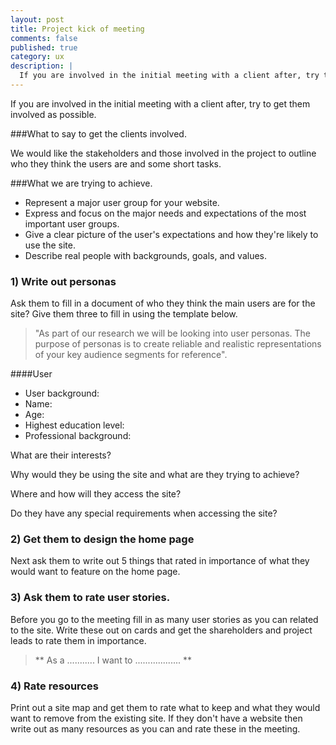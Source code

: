 ```yaml
---
layout: post
title: Project kick of meeting
comments: false
published: true
category: ux
description: |
  If you are involved in the initial meeting with a client after, try to get them involved as possible.
---
```


If you are involved in the initial meeting with a client after, try to get them involved as possible.

###What to say to get the clients involved.

We would like the stakeholders and those involved in the project to outline who they think the users are and some short tasks.

###What we are trying to achieve.
* Represent a major user group for your website.
* Express and focus on the major needs and expectations of the most important user groups.
* Give a clear picture of the user's expectations and how they're likely to use the site.
* Describe real people with backgrounds, goals, and values.

### 1) Write out personas
Ask them to fill in a document of who they think the main users are for the site? Give them three to fill in using the template below.

> "As part of our research we will be looking into user personas. The purpose of personas is to create reliable and realistic representations of your key audience segments for reference".

####User
* User background:
* Name:
* Age:
* Highest education level:
* Professional background:

What are their interests?

Why would they be using the site and what are they trying to achieve?

Where and how will they access the site?

Do they have any special requirements when accessing the site?


### 2) Get them to design the home page
Next ask them to write out 5 things that rated in importance of what they would want to feature on the home page.

### 3) Ask them to rate user stories.
Before you go to the meeting fill in as many user stories as you can related to the site. Write these out on cards and get the shareholders and project leads to rate them in importance.

> ** As a ........... I want to .................. **


### 4) Rate resources
Print out a site map and get them to rate what to keep and what they would want to remove from the existing site. If they don't have a website then write out as many resources as you can and rate these in the meeting.
